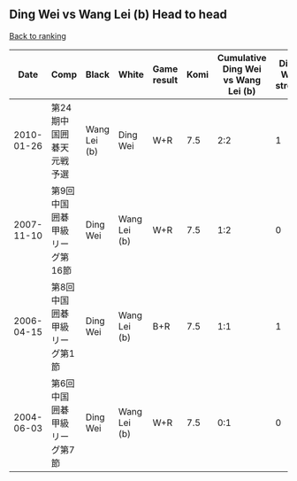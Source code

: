 ## Ding Wei vs Wang Lei (b) Head to head

[Back to ranking](../../index.md)




| **Date** | **Comp** | **Black** | **White** | **Game result** | **Komi** | **Cumulative Ding Wei vs Wang Lei (b)** | **Ding Wei streak** | **Wang Lei (b) streak** | 
| --- | --- | --- | --- | --- | --- | --- | --- | --- |
| 2010-01-26 | 第24期中国囲碁天元戦予選 | Wang Lei (b) | Ding Wei | W+R | 7.5 | 2:2 | 1 | 0 | 
| 2007-11-10 | 第9回中国囲碁甲級リーグ第16節 | Ding Wei | Wang Lei (b) | W+R | 7.5 | 1:2 | 0 | 1 | 
| 2006-04-15 | 第8回中国囲碁甲級リーグ第1節 | Ding Wei | Wang Lei (b) | B+R | 7.5 | 1:1 | 1 | 0 | 
| 2004-06-03 | 第6回中国囲碁甲級リーグ第7節 | Ding Wei | Wang Lei (b) | W+R | 7.5 | 0:1 | 0 | 1 |




